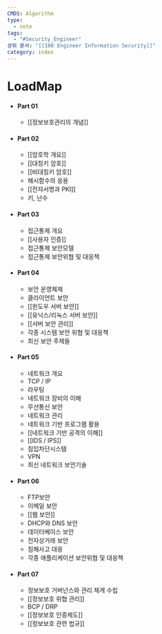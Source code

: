 ```yaml
---
CMDS: Algorithm
type:
  - note
tags:
  - "#Security_Engineer"
상위 문서: "[[108 Engineer Information Security]]"
category: index
---
```

# LoadMap
- #### Part 01
	- [[정보보호관리의 개념]]
- #### Part 02
	- [[암호학 개요]]
	- [[대칭키 암호]]
	- [[비대칭키 암호]]
	- 해시함수의 응용
	- [[전자서명과 PKI]]
	- 키, 난수
- #### Part 03
	- 접근통제 개요
	- [[사용자 인증]]
	- 접근통제 보안모델
	- 접근통제 보안위협 및 대응책
- #### Part 04
	- 보안 운영체제
	- 클라이언트 보안
	- [[윈도우 서버 보안]]
	- [[유닉스/리눅스 서버 보안]]
	- [[서버 보안 관리]]
	- 각종 시스템 보안 위협 및 대응책
	- 최신 보안 주제들
- #### Part 05
	- 네트워크 개요
	- TCP / IP
	- 라우팅
	- 네트워크 장비의 이해
	- 무선통신 보안
	- 네트워크 관리
	- 네트워크 기반 프로그램 활용
	- [[네트워크 기반 공격의 이해]]
	- [[IDS / IPS]]
	- 침입차단시스템
	- VPN
	- 최신 네트워크 보안기술
- #### Part 06
	- FTP보안
	- 이메일 보안
	- [[웹 보안]]
	- DHCP와 DNS 보안
	- 데이터베이스 보안
	- 전자상거래 보안
	- 침해사고 대응
	- 각종 애플리케이션 보안위협 및 대응책
- #### Part 07
	- 정보보호 거버넌스와 관리 체계 수립
	- [[정보보호 위협 관리]]
	- BCP / DRP
	- [[정보보호 인증제도]]
	- [[정보보호 관련 법규]]